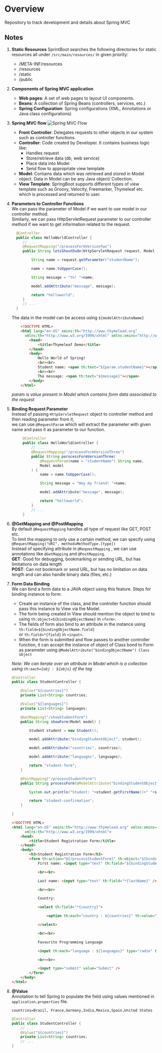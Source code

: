 # Overview

Repository to track development and details about Spring MVC

## Notes

1. **Static Resources**
   SprintBoot searches the following directories for static resources all under ```/src/main/resources/``` in given priority: <br>
    - /META-INF/resources
    - /resources
    - /static
    - /public
2. **Components of Spring MVC application**
    - **Web pages**: A set of web pages to layout UI components.
    - **Beans**: A collection of Spring Beans (controllers, services, etc.)
    - **Spring Configuration**: Spring configurations (XML, Annotations or Java class configurations)
3. **Spring MVC flow**
   ![Spring MVC Flow](./img/springMVCFlow.png "Spring MVC Flow")
    - **Front Controller**: Delegates requests to other objects in our system such as controller functions.
    - **Controller**: Code created by Developer. It contains business logic like:
      - Handles request
      - Store/retrieve data (db, web service)
      - Place data into Model
      - Send flow to appropriate view template
    - **Model**: Contains data which was retrieved and stored in Model object. Data in Model can be any Java object/ Collection.
    - **View Template**: SpringBoot supports different types of view template such as Groovy, Velocity, Freemarker, Thymeleaf etc. 
    which is processed and returned to user.
4. **Parameters to Controller Functions**  
   We can pass the parameter of Model if we want to use model in our controller method.  
   Similarly, we can pass HttpServletRequest parameter to our controller method if we want to get information related to the request.
   ```java
     @Controller
     public class HelloWorldController {
        // ...
        @RequestMapping("/processFormVersionTwo")
        public String letsShoutDude(HttpServletRequest request, Model model){

            String name = request.getParameter("studentName");

            name = name.toUpperCase();

            String message = "Yo! "+name;

            model.addAttribute("message", message);

            return "helloworld";
        }
        // ...
     }
   ```
   The data in the model can be access using ```${modelAttributeName}```  
   ```html
       <!DOCTYPE HTML>
       <html lang="en-US" xmins:th="http://www.thymelead.org"
         xmlns:th="http://www.w3.org/1999/xhtml" xmlns:xmins="http://www.w3.org/1999/xhtml">
           <head>
               <title>Thymeleaf Demo</title>
           </head>
           <body>
               Hello World of Spring!
               <br><br>
               Student name: <span th:text="${param.studentName}"></span>
               <br><br>
               The message: <span th:text="${message}"></span>
           </body>
       </html>
    ```
   *param is value present in Model which contains form data associated to the request*
5. **Binding Request Parameter**  
   Instead of passing ```HttpServletRequest``` object to controller method and then reading parameter from it,  
   we can use ```@RequestParam``` which will extract the parameter with given name and pass it as parameter to our function.  
   ```java
        @Controller
        public class HelloWorldController {
            // ...
            @RequestMapping("/processFormVersionThree")
            public String perocessFormVersionThree(
                @RequestParam(name = "studentName") String name,
                Model model
            ) {
                name = name.toUpperCase();

                String message = "Hey my friend! "+name;

                model.addAttribute("message", message);

                return "helloworld";
            }
            // ...
        }
   ```
6. **@GetMapping and @PostMapping**  
   By default ```@RequestMapping``` handles all type of request like GET, POST etc.  
   To limit the mapping to only use a certain method, we can specify using ```@RequestMapping("URI", method=MethodType.[type])```  
   Instead of specifying attribute in ```@RequestMapping``` , we can use annotations like ```@GetMapping``` and ```@PostMapping```.  
   **GET**: Good for debugging, bookmarking or sending URL, but has limitations on data length  
   **POST**: Can not bookmark or send URL, but has no limitation on data length and can also handle binary data (files, etc.)  
7. **Form Data Binding**  
   We can bind a form data to a JAVA object using this feature. Steps for binding instance to form:  
   - Create an instance of the class, and the controller function should pass this instance to View via the Model.    
   - The form being created in View should mention the object to bind to using ```th:object=${bindingObjectName}``` in ```<form>```.  
   - The fields of form also bind to an attribute in the instance using ```th:field=${bindingObjectName.field}```  
     or ```th:field=*{field}``` in ```<input>```.
   - When the form is submitted and flow passes to another controller function, it can accept the instance of object of 
     Class bond to Form as parameter using ```@ModelAttribute("bindingObjectName") Class object```  

   *Note: We can iterate over an attribute in Model which is a collection using ```th:each={obj : ${objs}``` of the tag*
   ```java
   @Controller
   public class StudentController {
   
       @Value("${countries}")
       private List<String> countries;
   
       @Value("${languages}")
       private List<String> languages;
   
       @GetMapping("/showStudentForm")
       public String showForm(Model model) {
   
           Student student = new Student();
   
           model.addAttribute("bindingStudentObject", student);
   
           model.addAttribute("countries", countries);
   
           model.addAttribute("languages", languages);
   
           return "student-form";
       }
   
       @PostMapping("/processStudentForm")
       public String processForm(@ModelAttribute("bindingStudentObject") Student student) {
   
           System.out.println("Student: "+student.getFirstName()+" "+student.getLastName());
   
           return "student-confirmation";
       }
   
   }
   ```
   ```html
   <!DOCTYPE HTML>
   <html lang="en-US" xmins:th="http://www.thymelead.org" xmlns:xmins="http://www.w3.org/1999/xhtml"
         xmlns:th="http://www.w3.org/1999/xhtml">
       <head>
           <title>Student Registration Form</title>
       </head>
       <body>
           <h3>Student Registration Form</h3>
           <form th:action="@{/processStudentForm}" th:object="${bindingStudentObject}" method="POST">
               First name: <input type="text" th:field="${bindingStudentObject.firstName}" />
   
               <br><br>
   
               Last name: <input type="text" th:field="*{lastName}" />
   
               <br><br>
   
               Country:
   
               <select th:field="*{country}">
   
                   <option th:each="country : ${countries}" th:value="${country}" th:text="${country}"></option>
   
               </select>
   
               <br><br>
   
               Favourite Programming Language
   
               <input th:each="language : ${languages}" type="radio" th:field="*{favouriteLanguage}" th:value="${language}" th:text="${language}">
   
               <br><br>
   
               <input type="submit" value="Submit" />
           </form>
       </body>
   </html>
   ```
8. **@Value**  
   Annotation to tell Spring to populate the field using values mentioned in ```application.properties``` file.  
   ```properties
   countries=Brazil, France,Germany,India,Mexico,Spain,United States
   ```
   ```java
   @Controller
   public class StudentController {
       // ...
       @Value("${countries}")
       private List<String> countries;
       // ...
   } 
   ```